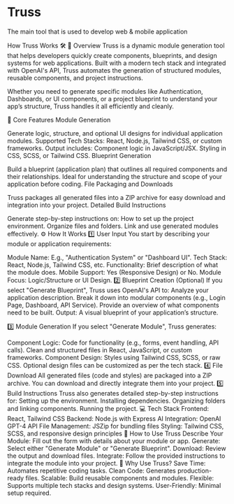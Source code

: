 # Truss
The main tool that is used to develop web &amp; mobile application

How Truss Works 🛠️
🚀 Overview
Truss is a dynamic module generation tool that helps developers quickly create components, blueprints, and design systems for web applications. Built with a modern tech stack and integrated with OpenAI's API, Truss automates the generation of structured modules, reusable components, and project instructions.

Whether you need to generate specific modules like Authentication, Dashboards, or UI components, or a project blueprint to understand your app’s structure, Truss handles it all efficiently and cleanly.

🎯 Core Features
Module Generation

Generate logic, structure, and optional UI designs for individual application modules.
Supported Tech Stacks:
React, Node.js, Tailwind CSS, or custom frameworks.
Output includes:
Component logic in JavaScript/JSX.
Styling in CSS, SCSS, or Tailwind CSS.
Blueprint Generation

Build a blueprint (application plan) that outlines all required components and their relationships.
Ideal for understanding the structure and scope of your application before coding.
File Packaging and Downloads

Truss packages all generated files into a ZIP archive for easy download and integration into your project.
Detailed Build Instructions

Generate step-by-step instructions on:
How to set up the project environment.
Organize files and folders.
Link and use generated modules effectively.
⚙️ How It Works
1️⃣ User Input
You start by describing your module or application requirements:

Module Name: E.g., "Authentication System" or "Dashboard UI".
Tech Stack: React, Node.js, Tailwind CSS, etc.
Functionality: Brief description of what the module does.
Mobile Support: Yes (Responsive Design) or No.
Module Focus: Logic/Structure or UI Design.
2️⃣ Blueprint Creation (Optional)
If you select "Generate Blueprint", Truss uses OpenAI's API to:
Analyze your application description.
Break it down into modular components (e.g., Login Page, Dashboard, API Service).
Provide an overview of what components need to be built.
Output: A visual blueprint of your application’s structure.

3️⃣ Module Generation
If you select "Generate Module", Truss generates:

Component Logic:
Code for functionality (e.g., forms, event handling, API calls).
Clean and structured files in React, JavaScript, or custom frameworks.
Component Design:
Styles using Tailwind CSS, SCSS, or raw CSS.
Optional design files can be customized as per the tech stack.
4️⃣ File Download
All generated files (code and styles) are packaged into a ZIP archive.
You can download and directly integrate them into your project.
5️⃣ Build Instructions
Truss also generates detailed step-by-step instructions for:
Setting up the environment.
Installing dependencies.
Organizing folders and linking components.
Running the project.
💻 Tech Stack
Frontend: React, Tailwind CSS
Backend: Node.js with Express
AI Integration: OpenAI GPT-4 API
File Management: JSZip for bundling files
Styling: Tailwind CSS, SCSS, and responsive design principles
🔧 How to Use Truss
Describe Your Module:
Fill out the form with details about your module or app.
Generate:
Select either "Generate Module" or "Generate Blueprint".
Download:
Review the output and download files.
Integrate:
Follow the provided instructions to integrate the module into your project.
🌟 Why Use Truss?
Save Time: Automates repetitive coding tasks.
Clean Code: Generates production-ready files.
Scalable: Build reusable components and modules.
Flexible: Supports multiple tech stacks and design systems.
User-Friendly: Minimal setup required.
